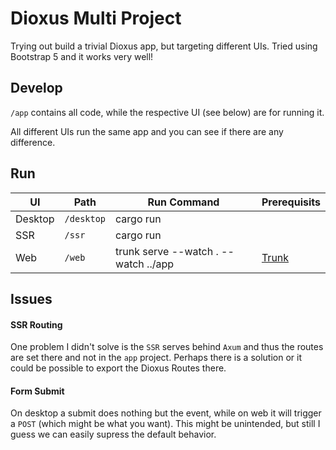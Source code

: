 # Dioxus Multi Project
Trying out build a trivial Dioxus app, but targeting different UIs. Tried using Bootstrap 5 and it works very well!

## Develop
`/app` contains all code, while the respective UI (see below) are for running it.

All different UIs run the same app and you can see if there are any difference.

## Run
UI|Path|Run Command|Prerequisits
---|---|---|---
Desktop|`/desktop`|cargo run|
SSR|`/ssr`|cargo run|
Web|`/web`|trunk serve --watch . --watch ../app|[Trunk](https://trunkrs.dev)

## Issues
#### SSR Routing
One problem I didn't solve is the `SSR` serves behind `Axum` and thus the routes are set there and not in the `app` project. Perhaps there is a solution or it could be possible to export the Dioxus Routes there.

#### Form Submit
On desktop a submit does nothing but the event, while on web it will trigger a `POST` (which might be what you want). This might be unintended, but still I guess we can easily supress the default behavior.